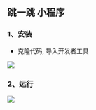 ## 跳一跳 小程序

### 1、安装

   * 克隆代码, 导入开发者工具

   ![](http://iat-net-cn.qiniudn.com/weapp-jump-0.png)
   
   
### 2、运行

   ![](http://iat-net-cn.qiniudn.com/weapp-jump-2.png)
